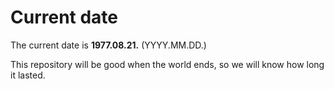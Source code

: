 # Current date

The current date is **1977.08.21.** (YYYY.MM.DD.)

This repository will be good when the world ends, so we will know how long it lasted.